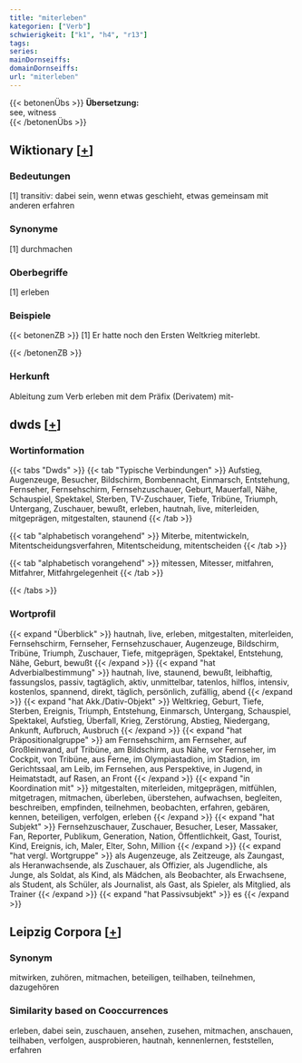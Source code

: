 ```yaml
---
title: "miterleben"
kategorien: ["Verb"]
schwierigkeit: ["k1", "h4", "r13"]
tags:
series:
mainDornseiffs:
domainDornseiffs:
url: "miterleben"
---
```


{{< betonenÜbs >}}
**Übersetzung:**  
see, witness  
{{< /betonenÜbs >}}

## Wiktionary [[+](https://de.wiktionary.org/wiki/miterleben)]

### Bedeutungen
[1] transitiv: dabei sein, wenn etwas geschieht, etwas gemeinsam mit anderen erfahren  

### Synonyme
[1] durchmachen  

### Oberbegriffe
[1] erleben  

### Beispiele
{{< betonenZB >}}
[1] Er hatte noch den Ersten Weltkrieg miterlebt.  

{{< /betonenZB >}}
### Herkunft
Ableitung zum Verb erleben mit dem Präfix (Derivatem) mit-  



## dwds [[+](https://www.dwds.de/wb/miterleben)]

### Wortinformation
{{< tabs "Dwds" >}}
{{< tab "Typische Verbindungen" >}}
Aufstieg, Augenzeuge, Besucher, Bildschirm, Bombennacht, Einmarsch, Entstehung, Fernseher, Fernsehschirm, Fernsehzuschauer, Geburt, Mauerfall, Nähe, Schauspiel, Spektakel, Sterben, TV-Zuschauer, Tiefe, Tribüne, Triumph, Untergang, Zuschauer, bewußt, erleben, hautnah, live, miterleiden, mitgeprägen, mitgestalten, staunend
{{< /tab >}}

{{< tab "alphabetisch vorangehend" >}}
Miterbe, mitentwickeln, Mitentscheidungsverfahren, Mitentscheidung, mitentscheiden
{{< /tab >}}

{{< tab "alphabetisch vorangehend" >}}
mitessen, Mitesser, mitfahren, Mitfahrer, Mitfahrgelegenheit
{{< /tab >}}

{{< /tabs >}}

### Wortprofil
{{< expand "Überblick" >}} hautnah, live, erleben, mitgestalten, miterleiden, Fernsehschirm, Fernseher, Fernsehzuschauer, Augenzeuge, Bildschirm, Tribüne, Triumph, Zuschauer, Tiefe, mitgeprägen, Spektakel, Entstehung, Nähe, Geburt, bewußt {{< /expand >}}
{{< expand "hat Adverbialbestimmung" >}} hautnah, live, staunend, bewußt, leibhaftig, fassungslos, passiv, tagtäglich, aktiv, unmittelbar, tatenlos, hilflos, intensiv, kostenlos, spannend, direkt, täglich, persönlich, zufällig, abend {{< /expand >}}
{{< expand "hat Akk./Dativ-Objekt" >}} Weltkrieg, Geburt, Tiefe, Sterben, Ereignis, Triumph, Entstehung, Einmarsch, Untergang, Schauspiel, Spektakel, Aufstieg, Überfall, Krieg, Zerstörung, Abstieg, Niedergang, Ankunft, Aufbruch, Ausbruch {{< /expand >}}
{{< expand "hat Präpositionalgruppe" >}} am Fernsehschirm, am Fernseher, auf Großleinwand, auf Tribüne, am Bildschirm, aus Nähe, vor Fernseher, im Cockpit, von Tribüne, aus Ferne, im Olympiastadion, im Stadion, im Gerichtssaal, am Leib, im Fernsehen, aus Perspektive, in Jugend, in Heimatstadt, auf Rasen, an Front {{< /expand >}}
{{< expand "in Koordination mit" >}} mitgestalten, miterleiden, mitgeprägen, mitfühlen, mitgetragen, mitmachen, überleben, überstehen, aufwachsen, begleiten, beschreiben, empfinden, teilnehmen, beobachten, erfahren, gebären, kennen, beteiligen, verfolgen, erleben {{< /expand >}}
{{< expand "hat Subjekt" >}} Fernsehzuschauer, Zuschauer, Besucher, Leser, Massaker, Fan, Reporter, Publikum, Generation, Nation, Öffentlichkeit, Gast, Tourist, Kind, Ereignis, ich, Maler, Elter, Sohn, Million {{< /expand >}}
{{< expand "hat vergl. Wortgruppe" >}} als Augenzeuge, als Zeitzeuge, als Zaungast, als Heranwachsende, als Zuschauer, als Offizier, als Jugendliche, als Junge, als Soldat, als Kind, als Mädchen, als Beobachter, als Erwachsene, als Student, als Schüler, als Journalist, als Gast, als Spieler, als Mitglied, als Trainer {{< /expand >}}
{{< expand "hat Passivsubjekt" >}} es {{< /expand >}}

## Leipzig Corpora [[+](https://corpora.uni-leipzig.de/en/res?word=miterleben&corpusId=deu_newscrawl-public_2018)]


### Synonym
mitwirken, zuhören, mitmachen, beteiligen, teilhaben, teilnehmen, dazugehören


### Similarity based on Cooccurrences
erleben, dabei sein, zuschauen, ansehen, zusehen, mitmachen, anschauen, teilhaben, verfolgen, ausprobieren, hautnah, kennenlernen, feststellen, erfahren

